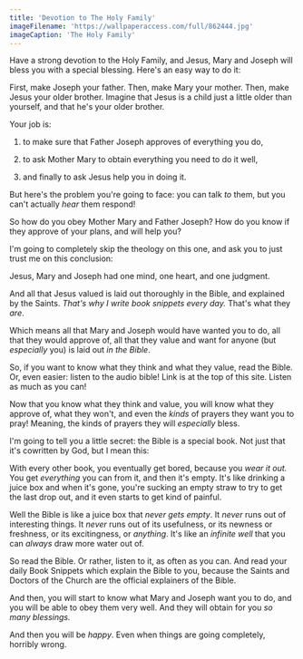 ```yaml
---
title: 'Devotion to The Holy Family'
imageFilename: 'https://wallpaperaccess.com/full/862444.jpg'
imageCaption: 'The Holy Family'
---
```


Have a strong devotion to the Holy Family, and Jesus, Mary and Joseph will bless you with a special blessing. Here's an easy way to do it:

First, make Joseph your father. Then, make Mary your mother. Then, make Jesus your older brother. Imagine that Jesus is a child just a little older than yourself, and that he's your older brother.

Your job is:

1. to make sure that Father Joseph approves of everything you do,

2. to ask Mother Mary to obtain everything you need to do it well,

3. and finally to ask Jesus help you in doing it.

But here's the problem you're going to face: you can talk *to* them, but you can't actually *hear* them respond!

So how do you obey Mother Mary and Father Joseph? How do you know if they approve of your plans, and will help you?

I'm going to completely skip the theology on this one, and ask you to just trust me on this conclusion:

Jesus, Mary and Joseph had one mind, one heart, and one judgment.

And all that Jesus valued is laid out thoroughly in the Bible, and explained by the Saints. *That's why I write book snippets every day.* That's what they *are*.

Which means all that Mary and Joseph would have wanted you to do, all that they would approve of, all that they value and want for anyone (but *especially* you) is laid out *in the Bible*.

So, if you want to know what they think and what they value, read the Bible. Or, even easier: listen to the audio bible! Link is at the top of this site. Listen as much as you can!

Now that you know what they think and value, you will know what they approve of, what they won't, and even the *kinds* of prayers they want you to pray! Meaning, the kinds of prayers they will *especially* bless.

I'm going to tell you a little secret: the Bible is a special book. Not just that it's cowritten by God, but I mean this:

With every other book, you eventually get bored, because you *wear it out.* You get *everything* you can from it, and then it's empty. It's like drinking a juice box and when it's gone, you're sucking an empty straw to try to get the last drop out, and it even starts to get kind of painful.

Well the Bible is like a juice box that *never gets empty*. It *never* runs out of interesting things. It *never* runs out of its usefulness, or its newness or freshness, or its excitingness, or *anything*. It's like an *infinite well* that you can *always* draw more water out of.

So read the Bible. Or rather, listen to it, as often as you can. And read your daily Book Snippets which explain the Bible to you, because the Saints and Doctors of the Church are the official explainers of the Bible.

And then, you will start to know what Mary and Joseph want you to do, and you will be able to obey them very well. And they will obtain for you *so many blessings.*

And then you will be *happy*. Even when things are going completely, horribly wrong.